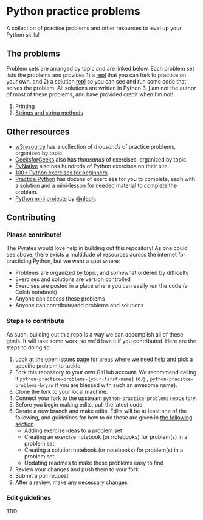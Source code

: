 # Python practice problems
A collection of practice problems and other resources to level up your Python skills!

## The problems
Problem sets are arranged by topic and are linked below. Each problem set lists the problems and provides 1) a [repl](https://replit.com/) that you can fork to practice on your own, and 2) a solution [repl](https://replit.com/) so you can see and run some code that solves the problem. All solutions are written in Python 3. [I](https://github.com/bhlmn) am not the author of most of these problems, and have provided credit when I'm not!

1. [Printing](./problem_sets/print.md)
2. [Strings and string methods](./problem_sets/strings.md)

## Other resources
* [w3resource](https://www.w3resource.com/python-exercises/) has a collection of *thousands* of practice problems, organized by topic.
* [GeeksforGeeks](https://www.geeksforgeeks.org/python-exercises-practice-questions-and-solutions/) also has *thousands* of exercises, organized by topic.
* [PyNative](https://pynative.com/python-exercises-with-solutions/) also has hundreds of Python exercises on their site.
* [100+ Python exercises for beginners](https://github.com/zhiwehu/Python-programming-exercises/blob/98c0f26239d65d85e9548e1e82a2c52b63a260d3/100+%20Python%20challenging%20programming%20exercises%20for%20Python%203.md).
* [Practice Python](https://www.practicepython.org) has dozens of exercises for you to complete, each with a solution and a mini-lesson for needed material to complete the problem.
* [Python mini projects](https://github.com/ndleah/python-mini-project) by [@nleah](https://github.com/ndleah).

## Contributing

### Please contribute!

The Pyrates would love help in building out this repository! As one could see above, there exists a multidude of resources across the internet for practicing Python, but we want a spot where:

* Problems are organized by topic, and somewhat ordered by difficulty
* Exercises and solutions are version controlled
* Exercises are posted in a place where you can easily run the code (a Colab notebook)
* Anyone can access these problems
* Anyone can contribute/add problems and solutions

### Steps to contribute

As such, building out this repo is a way we can accomplish all of these goals. It will take some work, so we'd love it if you contributed. Here are the steps to doing so:

1. Look at the [open issues](https://github.com/PDXPythonPirates/python-practice-problems/issues) page for areas where we need help and pick a specific problem to tackle.
2. Fork this repository to your own GitHub account. We recommend calling it `python-practice-problems-{your-first-name}` (e.g., `python-pracitce-problems-bryan` if you are blessed with such an awesome name).
3. Clone the fork to your local machine.
4. Connect your fork to the upstream `python-practice-problems` repository.
5. Before you begin making edits, pull the latest code
6. Create a new branch and make edits. Edits will be at least one of the following, and guidelines for how to do these are given in [the following section](https://github.com/PDXPythonPirates/python-practice-problems#edit-guidelines).
    * Adding exercise ideas to a problem set
    * Creating an exercise notebook (or notebooks) for problem(s) in a problem set
    * Creating a solution notebook (or notebooks) for problem(s) in a problem set
    * Updating readmes to make these problems easy to find
7. Review your changes and push them to your fork
8. Submit a pull request
9. After a review, make any necessary changes

### Edit guidelines

TBD
